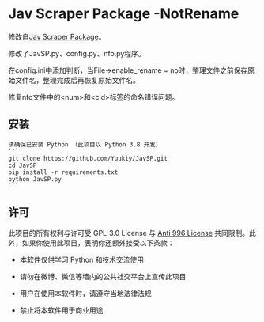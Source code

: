 # Jav Scraper Package -NotRename

修改自[Jav Scraper Package](https://github.com/Yuukiy/JavSP)。

修改了JavSP.py、config.py、nfo.py程序。

在config.ini中添加判断，当File->enable_rename = no时，整理文件之前保存原始文件名，整理完成后再恢复原始文件名。

修复nfo文件中的\<num\>和\<cid\>标签的命名错误问题。


## 安装
	请确保已安装 Python （此项目以 Python 3.8 开发）
	```
	git clone https://github.com/Yuukiy/JavSP.git
	cd JavSP
	pip install -r requirements.txt
	python JavSP.py
	```


## 许可

此项目的所有权利与许可受 GPL-3.0 License 与 [Anti 996 License](https://github.com/996icu/996.ICU/blob/master/LICENSE_CN) 共同限制。此外，如果你使用此项目，表明你还额外接受以下条款：

- 本软件仅供学习 Python 和技术交流使用

- 请勿在微博、微信等墙内的公共社交平台上宣传此项目

- 用户在使用本软件时，请遵守当地法律法规

- 禁止将本软件用于商业用途


